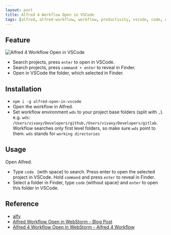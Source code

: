 ```yaml
---
layout: post
title: Alfred 4 Workflow Open in VSCode
tags: [alfred, alfred-workflow, workflow, productivity, vscode, code, open-in-vscode, vivaxy, alfred-4]
---
```


## Feature

![Alfred 4 Workflow Open in VSCode](/assets/2019-08-14-alfred-workflow-open-in-vscode/alfred-workflow-open-in-vscode.png)

- Search projects, press `enter` to open in VSCode.
- Search projects, press `command + enter` to reveal in Finder.
- Open in VSCode the folder, which selected in Finder.

## Installation

- `npm i -g alfred-open-in-vscode`
- Open the workflow in Alfred.
- Set workflow environment `wds` to your project base folders (split with `,`).
    e.g. `wds`: `/Users/vivaxy/Developers/github,/Users/vivaxy/Developers/gitlab`.
    Workflow searches only first level folders, so make sure `wds` point to them.
    `wds` stands for `working directories`

## Usage

Open Alfred.

- Type `code ` (with space) to search. Press enter to open the selected project in VSCode. Hold `command` and press `enter` to reveal in Finder.
- Select a folder in Finder, type `code` (without space) and `enter` to open this folder in VSCode.

## Reference

- [alfy](https://github.com/sindresorhus/alfy)
- [Alfred Workflow Open in WebStorm - Blog Post](/2015/06/02/alfred-workflow-open-in-webstorm.html)
- [Alfred 4 Workflow Open in WebStorm - Alfred 4 Workflow](https://www.dropbox.com/s/o4olpcovhcdxgw5/Open%20in%20WebStorm.alfredworkflow?dl=0)
